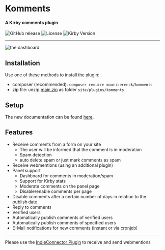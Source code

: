 # Komments

#### A Kirby comments plugin

![GitHub release](https://img.shields.io/github/release/mauricerenck/komments.svg?maxAge=1800) ![License](https://img.shields.io/github/license/mashape/apistatus.svg) ![Kirby Version](https://img.shields.io/badge/Kirby-4%2B-black.svg)

---

![the dashboard](/doc-assets/panel-moderation-view)

## Installation

Use one of these methods to install the plugin:

-   composer (recommended): `composer require mauricerenck/komments`
-   zip file: unzip [main.zip](https://github.com/mauricerenck/komments/releases/latest) as folder `site/plugins/komments`

## Setup

The new documentation can be found [here](https://maurice-renck.de/kirby/komments).

## Features

-   Receive comments from a form on your site
    -   The user will be informed that the comment is in moderation
    -   Spam detection
    -   auto delete spam or just mark comments as spam
-   Receive webmentions (using an additional plugin)
-   Panel support
    -   Dashboard for comments in moderation/spam
    -   Support for Kirby stats
    -   Moderate comments on the panel page
    -   Disable/enable comments per page
-   Disable comments after a certain number of days in relation to the publish date
-   Reply to comments
-   Verified users
-   Automatically publish comments of verified users
-   Automatically publish comments of specified users
-   E-Mail notifications for new comments (instant or via cronjob)

---

Please use the [IndieConnector Plugin](https://github.com/mauricerenck/indieConnector) to receive and send webmentions

